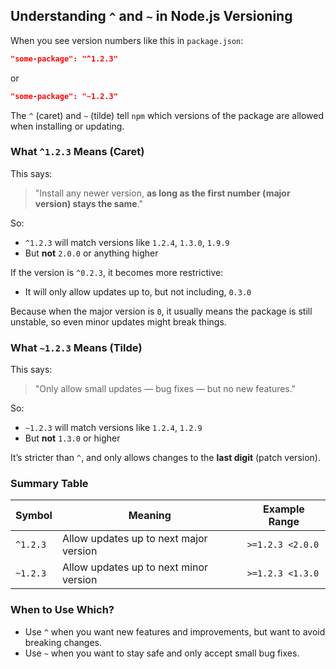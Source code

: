 
## Understanding `^` and `~` in Node.js Versioning

When you see version numbers like this in `package.json`:

```json
"some-package": "^1.2.3"
```

or

```json
"some-package": "~1.2.3"
```

The `^` (caret) and `~` (tilde) tell `npm` which versions of the package are allowed when installing or updating.

### What `^1.2.3` Means (Caret)

This says:

> "Install any newer version, **as long as the first number (major version) stays the same**."

So:

* `^1.2.3` will match versions like `1.2.4`, `1.3.0`, `1.9.9`
* But **not** `2.0.0` or anything higher

If the version is `^0.2.3`, it becomes more restrictive:

* It will only allow updates up to, but not including, `0.3.0`

Because when the major version is `0`, it usually means the package is still unstable, so even minor updates might break things.

### What `~1.2.3` Means (Tilde)

This says:

> "Only allow small updates — bug fixes — but no new features."

So:

* `~1.2.3` will match versions like `1.2.4`, `1.2.9`
* But **not** `1.3.0` or higher

It’s stricter than `^`, and only allows changes to the **last digit** (patch version).

### Summary Table

| Symbol   | Meaning                                | Example Range    |
| -------- | -------------------------------------- | ---------------- |
| `^1.2.3` | Allow updates up to next major version | `>=1.2.3 <2.0.0` |
| `~1.2.3` | Allow updates up to next minor version | `>=1.2.3 <1.3.0` |

### When to Use Which?

* Use `^` when you want new features and improvements, but want to avoid breaking changes.
* Use `~` when you want to stay safe and only accept small bug fixes.


